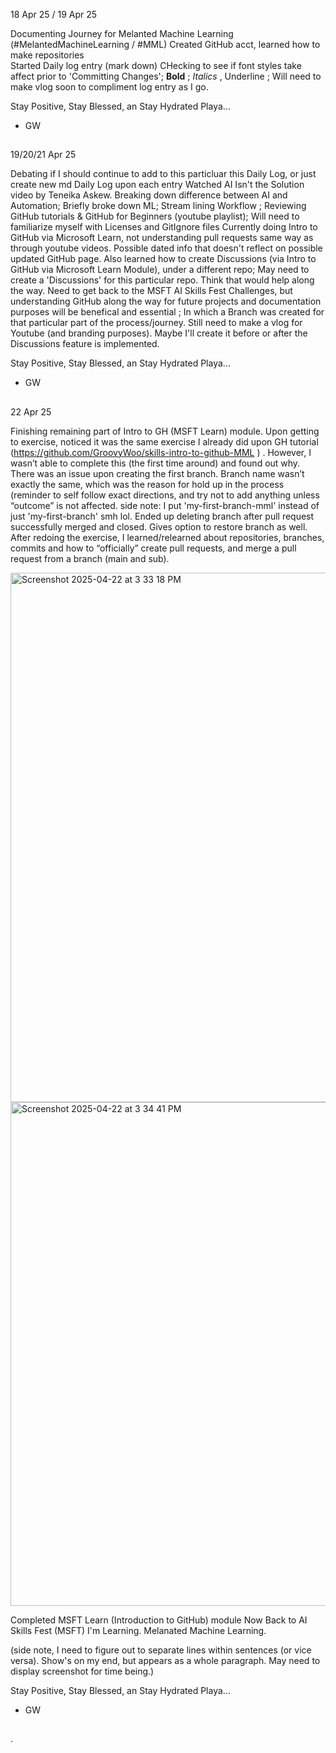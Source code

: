18 Apr 25 / 19 Apr 25 

Documenting Journey for Melanted Machine Learning (#MelantedMachineLearning / #MML) 
Created GitHub acct, learned how to make repositories  
Started Daily log entry (mark down)
CHecking to see if font styles take affect prior to 'Committing Changes'; **Bold** ; _Italics_ , Underline ; 
Will need to make vlog soon to compliment log entry as I go.

Stay Positive, Stay Blessed, an Stay Hydrated Playa...
 - GW 


##
19/20/21 Apr 25 

Debating if I should continue to add to this particluar this Daily Log, or just create new md Daily Log upon each entry 
Watched AI Isn't the Solution video by Teneika Askew. Breaking down difference between AI and Automation; Briefly broke down ML; Stream lining Workflow ; 
Reviewing GitHub tutorials & GitHub for Beginners (youtube playlist); Will need to familiarize myself with Licenses and GitIgnore files 
Currently doing Intro to GitHub via Microsoft Learn, not understanding pull requests same way as through youtube videos. Possible dated info that doesn't reflect on possible updated GitHub page. 
Also learned how to create Discussions (via Intro to GitHub via Microsoft Learn Module), under a different repo; May need to create a 'Discussions' for this particular repo. Think that would help along the way. 
Need to get back to the MSFT AI Skills Fest Challenges, but understanding GitHub along the way for future projects and documentation purposes will be benefical and essential ; In which a Branch was created for that particular part of the process/journey. 
Still need to make a vlog for Youtube (and branding purposes). Maybe I'll create it before or after the Discussions feature is implemented.  

Stay Positive, Stay Blessed, an Stay Hydrated Playa...
 - GW

## 

22 Apr 25 

Finishing remaining part of Intro to GH (MSFT Learn) module. Upon getting to exercise, noticed it was the same exercise I already did upon GH tutorial (https://github.com/GroovyWoo/skills-intro-to-github-MML ) .
However, I wasn’t able to complete this (the first time around) and found out why. There was an issue upon creating the first branch. Branch name wasn’t exactly the same, which was the reason for hold up in the process (reminder to self follow exact directions, and try not to add anything unless “outcome” is not affected. side note: I put 'my-first-branch-mml' instead of just 'my-first-branch' smh lol. Ended up deleting branch after pull request successfully merged and closed. Gives option to restore branch as well. 
	After redoing the exercise, I learned/relearned about repositories, branches, commits and how to “officially” create pull requests, and merge a pull request from a branch (main and sub). 

<img width="847" alt="Screenshot 2025-04-22 at 3 33 18 PM" src="https://github.com/user-attachments/assets/6f402aeb-c709-4ae7-bc72-6529ee085e17" /> 

<img width="806" alt="Screenshot 2025-04-22 at 3 34 41 PM" src="https://github.com/user-attachments/assets/1e25fc4d-e112-4854-a472-5a02e5cf459a" />

Completed MSFT Learn (Introduction to GitHub) module 
Now Back to AI Skills Fest (MSFT)
I'm Learning. Melanated Machine Learning. 

(side note, I need to figure out to separate lines within sentences (or vice versa). Show's on my end, but appears as a whole paragraph. May need to display screenshot for time being.) 

Stay Positive, Stay Blessed, an Stay Hydrated Playa...
 - GW

## 

.
